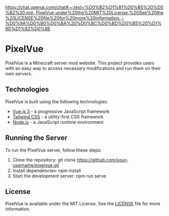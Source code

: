 https://chat.openai.com/chat#:~:text=%D0%B2%D1%81%D0%B5%20%D0%B2%20.md-,PixelVue,under%20the%20MIT%20License.%20See%20the%20LICENSE%20file%20for%20more%20information.,-%D0%9A%D0%B0%D0%BA%20%D0%BC%D0%BD%D0%B5%20%D1%8D%D1%82%D0%BE

# PixelVue

PixelVue is a Minecraft server mod website. This project provides users with an
easy way to access necessary modifications and run them on their own servers.

## Technologies

PixelVue is built using the following technologies:

- [Vue.js 3](https://v3.vuejs.org/) - a progressive JavaScript framework
- [Tailwind CSS](https://tailwindcss.com/) - a utility-first CSS framework
- [Node.js](https://nodejs.org/) - a JavaScript runtime environment

## Running the Server

To run the PixelVue server, follow these steps:

1. Clone the repository: git clone https://github.com/your-username/pixelvue.git
2. Install dependencies: npm install
3. Start the development server: npm run serve

## License

PixelVue is available under the MIT License. See the [LICENSE](./LICENSE) file
for more information.
